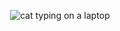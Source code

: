 <p align="center">
  <img src="https://media1.giphy.com/media/v1.Y2lkPTc5MGI3NjExMDBjdDNsZGEzNG1kNmJudDdsanU2ZWdmdG5lNjV0eWZoNTRhcGwzbCZlcD12MV9pbnRlcm5hbF9naWZfYnlfaWQmY3Q9Zw/kQuOMTeadVK24/giphy.gif" alt="cat typing on a laptop">
</p>